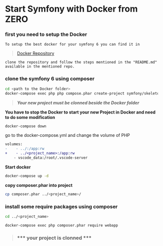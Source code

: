 # Start Symfony with Docker from ZERO 

### first you need to setup the Docker 
    
    To setup the best docker for your symfony 6 you can find it in 

>   [Docker Repository](https://github.com/parthpokar7/docker.git) 

    clone the repository and follow the steps mentioned in the "README.md" available in the mentioned repo.

### clone the symfony 6 using composer 

```bash
cd <path to the Docker folder>
docker-compose exec php php compose.phar create-project symfony/skeleton:"6.1.*" <project_name>
```

> ***Your new project must be clonned beside the Docker folder***


**You have to stop the Docker to start your new Project in Docker and need to do some modification**

```bash
docker-compose down
```

go to the docker-compose.yml and change the volume of PHP

```diff
volumes:
-    - ../:/app:rw
+    - ../<project_name>:/app:rw
    - vscode_data:/root/.vscode-server
```

**Start docker**

```bash
docker-compose up -d
```

**copy composer.phar into project**
```bash
cp composer.phar ../<project_name>/
```

### install some require packages using composer ###
```bash
cd ../<project_name>

docker-compose exec php composer.phar require webapp
```
> ### *** your project is clonned *** ###


